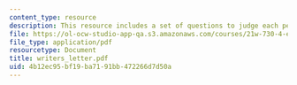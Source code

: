 ```yaml
---
content_type: resource
description: This resource includes a set of questions to judge each person as a writer.
file: https://ol-ocw-studio-app-qa.s3.amazonaws.com/courses/21w-730-4-expository-writing-analyzing-mass-media-spring-2001/4b12ec95bf19ba7191bb472266d7d50a_writers_letter.pdf
file_type: application/pdf
resourcetype: Document
title: writers_letter.pdf
uid: 4b12ec95-bf19-ba71-91bb-472266d7d50a
---
```

